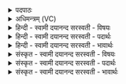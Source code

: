 <details><summary>पदपाठः</summary>

ये। त्वा। अ॒हि॒हत्य॒ इत्य॑हि॒ऽहत्ये॑। म॒घ॒वन्निति॑ मघऽवन्। अव॑र्द्धन्। ये। शा॒म्ब॒रे। ह॒रि॒व इति॑ हरिऽवः। ये। गवि॑ष्ठा॒विति॒ गोऽइ॑ष्ठौ। ये। त्वा। नू॒नम्। अ॒नुमद॒न्तीत्य॑नु॒मद॑न्ति। विप्राः॑। पिब॑। इ॒न्द्र॒। सोम॑म्। सग॑ण॒ इति॒ सऽग॑णः। म॒रुद्भि॒रिति॑ म॒रुत्ऽभिः॑। ६३।
</details>

<details><summary>अधिमन्त्रम् (VC)</summary>

- इन्द्रो देवता
- विश्वामित्र ऋषिः
- त्रिष्टुप्
- धैवतः
</details>

<details><summary>हिन्दी - स्वामी दयानन्द सरस्वती  - विषयः</summary>

अब राजधर्म विषय को अगले मन्त्र में कहा है ॥
</details>

<details><summary>हिन्दी - स्वामी दयानन्द सरस्वती  - पदार्थः</summary>

पदार्थान्वयभाषाः -  हे (मघवन्) उत्तम पूजित धनवाले सेनापति ! (ये) जो (विप्राः) बुद्धिमान् लोग (अहिहत्ये) जहाँ मेघ का काटना और (गविष्ठौ) किरणों की संगति हो, उस संग्राम में जैसे किरणें सूर्य के तेज को वैसे (त्वा) आपको (अवर्द्धन्) उत्साहित करें। हे (हरिवः) प्रशंसित किरणों के तुल्य चिलकते घोड़ोंवाले शूरवीर जन ! (ये) जो लोग (शाम्बरे) मेघ-सूर्य के संग्राम में बिजुली के तुल्य (त्वा) आपको बढ़ावें (ये) जो (नूनम्) निश्चय कर आपकी (अनुमदन्ति) अनूकूलता से आनन्दित होते हैं और (ये) जो आपकी रक्षा करते हैं। हे (इन्द्र) उत्तम ऐश्वर्यवाले जन ! (मरुद्भिः) जैसे वायु के (सगणः) गण के साथ सूर्य रस को ग्रहण करे, वैसे रस को ग्रहण करे, वैसे मनुष्यों के साथ (सोमम्) श्रेष्ठ ओषधि रस को (पिब) पीजिये ॥६३ ॥
</details>

<details><summary>हिन्दी - स्वामी दयानन्द सरस्वती  - भावार्थः</summary>

भावार्थभाषाः -  इस मन्त्र में वाचकलुप्तोपमालङ्कार है। जैसे मेघ और सूर्य के संग्राम में सूर्य का ही विजय होता है, वैसे मूर्ख और विद्वानों के संग्राम में विद्वानों का ही विजय होता है ॥६३ ॥
</details>

<details><summary>संस्कृत - स्वामी दयानन्द सरस्वती  - विषयः</summary>

अथ राजधर्मविषयमाह ॥
</details>

<details><summary>संस्कृत - स्वामी दयानन्द सरस्वती  - पदार्थः</summary>

पदार्थान्वयभाषाः -  हे मघवन् ! ये विप्रा अहिहत्ये गविष्ठौ सूर्यमिव त्वावर्द्धन्। हे हरिवो ये शाम्बरे विद्युतमिव त्वावर्धन्, ये नूनं त्वामनुमदन्ति, ये त्वां रक्षन्ति। हे इन्द्र ! तैर्मरुद्भिः सह सगणः सूर्यो रसमिव मनुष्यैः सह सोमं पिब ॥६३ ॥
</details>

<details><summary>संस्कृत - स्वामी दयानन्द सरस्वती  - भावार्थः</summary>

भावार्थभाषाः -  अत्र वाचकलुप्तोपमालङ्कारः। यथा मेघसूर्यसङ्ग्रामे सूर्यस्यैव विजयो जायते तथा मूर्खाणां विदुषाञ्च संग्रामे विदुषामेव विजयो भवति ॥६३ ॥
</details>